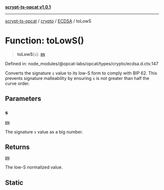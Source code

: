 [**scrypt-ts-opcat v1.0.1**](../../../../../README.md)

***

[scrypt-ts-opcat](../../../../../README.md) / [crypto](../../../README.md) / [ECDSA](../README.md) / toLowS

# Function: toLowS()

> **toLowS**(`s`): [`BN`](../../../classes/BN.md)

Defined in: node\_modules/@opcat-labs/opcat/types/crypto/ecdsa.d.cts:147

Converts the signature `s` value to its low-S form to comply with BIP 62.
This prevents signature malleability by ensuring `s` is not greater than half the curve order.

## Parameters

### s

[`BN`](../../../classes/BN.md)

The signature `s` value as a big number.

## Returns

[`BN`](../../../classes/BN.md)

The low-S normalized value.

## Static
